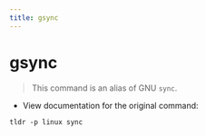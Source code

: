 ```yaml
---
title: gsync
---
```

# gsync

> This command is an alias of GNU `sync`.

- View documentation for the original command:

`tldr -p linux sync`
